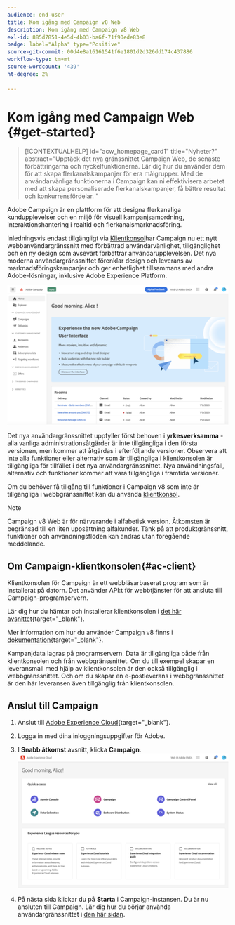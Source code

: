 ```yaml
---
audience: end-user
title: Kom igång med Campaign v8 Web
description: Kom igång med Campaign v8 Web
exl-id: 885d7851-4e5d-4b03-ba6f-71f90ede83e8
badge: label="Alpha" type="Positive"
source-git-commit: 00d4e8a16161541f6e1801d2d326dd174c437886
workflow-type: tm+mt
source-wordcount: '439'
ht-degree: 2%

---
```


# Kom igång med Campaign Web {#get-started}

>[!CONTEXTUALHELP]
>id="acw_homepage_card1"
>title="Nyheter?"
>abstract="Upptäck det nya gränssnittet Campaign Web, de senaste förbättringarna och nyckelfunktionerna. Lär dig hur du använder dem för att skapa flerkanalskampanjer för era målgrupper. Med de användarvänliga funktionerna i Campaign kan ni effektivisera arbetet med att skapa personaliserade flerkanalskampanjer, få bättre resultat och konkurrensfördelar. "



Adobe Campaign är en plattform för att designa flerkanaliga kundupplevelser och en miljö för visuell kampanjsamordning, interaktionshantering i realtid och flerkanalsmarknadsföring.

Inledningsvis endast tillgängligt via [Klientkonsol](#ac-client)har Campaign nu ett nytt webbanvändargränssnitt med förbättrad användarvänlighet, tillgänglighet och en ny design som avsevärt förbättrar användarupplevelsen. Det nya moderna användargränssnittet förenklar design och leverans av marknadsföringskampanjer och ger enhetlighet tillsammans med andra Adobe-lösningar, inklusive Adobe Experience Platform.

![](assets/home.png)

Det nya användargränssnittet uppfyller först behoven i **yrkesverksamma** - alla vanliga administrationsåtgärder är inte tillgängliga i den första versionen, men kommer att åtgärdas i efterföljande versioner. Observera att inte alla funktioner eller alternativ som är tillgängliga i klientkonsolen är tillgängliga för tillfället i det nya användargränssnittet. Nya användningsfall, alternativ och funktioner kommer att vara tillgängliga i framtida versioner.

Om du behöver få tillgång till funktioner i Campaign v8 som inte är tillgängliga i webbgränssnittet kan du använda [klientkonsol](#ac-client).


>[!NOTE]
>
>Campaign v8 Web är för närvarande i alfabetisk version. Åtkomsten är begränsad till en liten uppsättning alfakunder. Tänk på att produktgränssnitt, funktioner och användningsflöden kan ändras utan föregående meddelande.

## Om Campaign-klientkonsolen{#ac-client}

Klientkonsolen för Campaign är ett webbläsarbaserat program som är installerat på datorn. Det använder API:t för webbtjänster för att ansluta till Campaign-programservern.

Lär dig hur du hämtar och installerar klientkonsolen i [det här avsnittet](https://experienceleague.adobe.com/docs/campaign/campaign-v8/new/connect.html){target="_blank"}.

Mer information om hur du använder Campaign v8 finns i [dokumentation](https://experienceleague.adobe.com/docs/campaign/campaign-v8/campaign-home.html?lang=sv){target="_blank"}.

Kampanjdata lagras på programservern. Data är tillgängliga både från klientkonsolen och från webbgränssnittet. Om du till exempel skapar en leveransmall med hjälp av klientkonsolen är den också tillgänglig i webbgränssnittet. Och om du skapar en e-postleverans i webbgränssnittet är den här leveransen även tillgänglig från klientkonsolen.

## Anslut till Campaign


1. Anslut till [Adobe Experience Cloud](https://experience.adobe.com){target="_blank"}.
1. Logga in med dina inloggningsuppgifter för Adobe.
1. I **Snabb åtkomst** avsnitt, klicka **Campaign**.
   ![](assets/connect.png)

1. På nästa sida klickar du på **Starta** i Campaign-instansen.
Du är nu ansluten till Campaign. Lär dig hur du börjar använda användargränssnittet i [den här sidan](user-interface.md).

<!--
-> experience cloud home: "Campaign" -> home campaign v8
-> or Campaign v8 web if direct URL
-->

